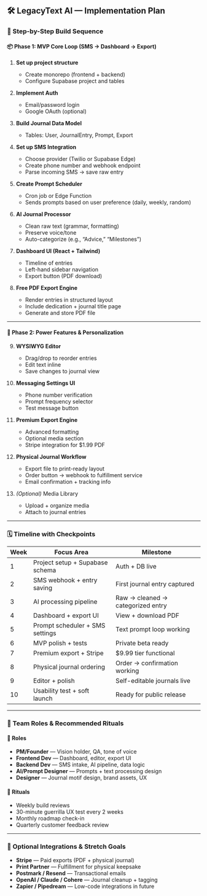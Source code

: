 ## 🛠️ LegacyText AI — Implementation Plan

### 🧱 Step-by-Step Build Sequence

#### 📦 Phase 1: MVP Core Loop (SMS → Dashboard → Export)

1. **Set up project structure**
   - Create monorepo (frontend + backend)
   - Configure Supabase project and tables

2. **Implement Auth**
   - Email/password login
   - Google OAuth (optional)

3. **Build Journal Data Model**
   - Tables: User, JournalEntry, Prompt, Export

4. **Set up SMS Integration**
   - Choose provider (Twilio or Supabase Edge)
   - Create phone number and webhook endpoint
   - Parse incoming SMS → save raw entry

5. **Create Prompt Scheduler**
   - Cron job or Edge Function
   - Sends prompts based on user preference (daily, weekly, random)

6. **AI Journal Processor**
   - Clean raw text (grammar, formatting)
   - Preserve voice/tone
   - Auto-categorize (e.g., “Advice,” “Milestones”)

7. **Dashboard UI (React + Tailwind)**
   - Timeline of entries
   - Left-hand sidebar navigation
   - Export button (PDF download)

8. **Free PDF Export Engine**
   - Render entries in structured layout
   - Include dedication + journal title page
   - Generate and store PDF file

---

#### 🚀 Phase 2: Power Features & Personalization

9. **WYSIWYG Editor**
   - Drag/drop to reorder entries
   - Edit text inline
   - Save changes to journal view

10. **Messaging Settings UI**
    - Phone number verification
    - Prompt frequency selector
    - Test message button

11. **Premium Export Engine**
    - Advanced formatting
    - Optional media section
    - Stripe integration for $1.99 PDF

12. **Physical Journal Workflow**
    - Export file to print-ready layout
    - Order button → webhook to fulfillment service
    - Email confirmation + tracking info

13. *(Optional)* Media Library
    - Upload + organize media
    - Attach to journal entries

---

### 🗓️ Timeline with Checkpoints

| Week | Focus Area                      | Milestone                         |
|------|----------------------------------|------------------------------------|
| 1    | Project setup + Supabase schema | Auth + DB live                     |
| 2    | SMS webhook + entry saving      | First journal entry captured       |
| 3    | AI processing pipeline          | Raw → cleaned → categorized entry  |
| 4    | Dashboard + export UI           | View + download PDF                |
| 5    | Prompt scheduler + SMS settings | Text prompt loop working           |
| 6    | MVP polish + tests              | Private beta ready                 |
| 7    | Premium export + Stripe         | $9.99 tier functional              |
| 8    | Physical journal ordering       | Order → confirmation working       |
| 9    | Editor + polish                 | Self-editable journals live        |
| 10   | Usability test + soft launch    | Ready for public release           |

---

### 👥 Team Roles & Recommended Rituals

#### 🔧 Roles

- **PM/Founder** — Vision holder, QA, tone of voice  
- **Frontend Dev** — Dashboard, editor, export UI  
- **Backend Dev** — SMS intake, AI pipeline, data logic  
- **AI/Prompt Designer** — Prompts + text processing design  
- **Designer** — Journal motif design, brand assets, UX

#### 🔁 Rituals

- Weekly build reviews  
- 30-minute guerrilla UX test every 2 weeks  
- Monthly roadmap check-in  
- Quarterly customer feedback review

---

### 🔌 Optional Integrations & Stretch Goals

- **Stripe** — Paid exports (PDF + physical journal)  
- **Print Partner** — Fulfillment for physical keepsake  
- **Postmark / Resend** — Transactional emails  
- **OpenAI / Claude / Cohere** — Journal cleanup + tagging  
- **Zapier / Pipedream** — Low-code integrations in future

